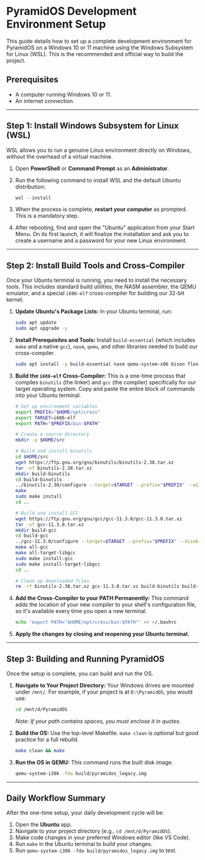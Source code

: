 # PyramidOS Development Environment Setup

This guide details how to set up a complete development environment for PyramidOS on a Windows 10 or 11 machine using the Windows Subsystem for Linux (WSL). This is the recommended and official way to build the project.

## Prerequisites

- A computer running Windows 10 or 11.
- An internet connection.

---

## Step 1: Install Windows Subsystem for Linux (WSL)

WSL allows you to run a genuine Linux environment directly on Windows, without the overhead of a virtual machine.

1. Open **PowerShell** or **Command Prompt** as an **Administrator**.
2. Run the following command to install WSL and the default Ubuntu distribution:

    ```powershell
    wsl --install
    ```

3. When the process is complete, **restart your computer** as prompted. This is a mandatory step.

4. After rebooting, find and open the "Ubuntu" application from your Start Menu. On its first launch, it will finalize the installation and ask you to create a username and a password for your new Linux environment.

---

## Step 2: Install Build Tools and Cross-Compiler

Once your Ubuntu terminal is running, you need to install the necessary tools. This includes standard build utilities, the NASM assembler, the QEMU emulator, and a special `i686-elf` cross-compiler for building our 32-bit kernel.

1. **Update Ubuntu's Package Lists:**
    In your Ubuntu terminal, run:

    ```bash
    sudo apt update
    sudo apt upgrade -y
    ```

2. **Install Prerequisites and Tools:**
    Install `build-essential` (which includes `make` and a native `gcc`), `nasm`, `qemu`, and other libraries needed to build our cross-compiler.

    ```bash
    sudo apt install -y build-essential nasm qemu-system-x86 bison flex libgmp-dev libmpc-dev libmpfr-dev texinfo
    ```

3. **Build the `i686-elf` Cross-Compiler:**
    This is a one-time process that compiles `binutils` (the linker) and `gcc` (the compiler) specifically for our target operating system. Copy and paste the entire block of commands into your Ubuntu terminal.

    ```bash
    # Set up environment variables
    export PREFIX="$HOME/opt/cross"
    export TARGET=i686-elf
    export PATH="$PREFIX/bin:$PATH"

    # Create a source directory
    mkdir -p $HOME/src

    # Build and install binutils
    cd $HOME/src
    wget https://ftp.gnu.org/gnu/binutils/binutils-2.38.tar.xz
    tar -xf binutils-2.38.tar.xz
    mkdir build-binutils
    cd build-binutils
    ../binutils-2.38/configure --target=$TARGET --prefix="$PREFIX" --with-sysroot --disable-nls --disable-werror
    make
    sudo make install
    cd ..

    # Build and install GCC
    wget https://ftp.gnu.org/gnu/gcc/gcc-11.3.0/gcc-11.3.0.tar.xz
    tar -xf gcc-11.3.0.tar.xz
    mkdir build-gcc
    cd build-gcc
    ../gcc-11.3.0/configure --target=$TARGET --prefix="$PREFIX" --disable-nls --enable-languages=c,c++ --without-headers
    make all-gcc
    make all-target-libgcc
    sudo make install-gcc
    sudo make install-target-libgcc
    cd ..

    # Clean up downloaded files
    rm -rf binutils-2.38.tar.xz gcc-11.3.0.tar.xz build-binutils build-gcc binutils-2.38 gcc-11.3.0
    ```

4. **Add the Cross-Compiler to your PATH Permanently:**
    This command adds the location of your new compiler to your shell's configuration file, so it's available every time you open a new terminal.

    ```bash
    echo 'export PATH="$HOME/opt/cross/bin:$PATH"' >> ~/.bashrc
    ```

5. **Apply the changes by closing and reopening your Ubuntu terminal.**

---

## Step 3: Building and Running PyramidOS

Once the setup is complete, you can build and run the OS.

1. **Navigate to Your Project Directory:**
    Your Windows drives are mounted under `/mnt/`. For example, if your project is at `D:\PyramidOS`, you would use:

    ```bash
    cd /mnt/d/PyramidOS
    ```

    *Note: If your path contains spaces, you must enclose it in quotes.*

2. **Build the OS:**
    Use the top-level Makefile. `make clean` is optional but good practice for a full rebuild.

    ```bash
    make clean && make
    ```

3. **Run the OS in QEMU:**
    This command runs the built disk image.

    ```bash
    qemu-system-i386 -fda build/pyramidos_legacy.img
    ```

---

## Daily Workflow Summary

After the one-time setup, your daily development cycle will be:

1. Open the **Ubuntu** app.
2. Navigate to your project directory (e.g., `cd /mnt/d/PyramidOS`).
3. Make code changes in your preferred Windows editor (like VS Code).
4. Run `make` in the Ubuntu terminal to build your changes.
5. Run `qemu-system-i386 -fda build/pyramidos_legacy.img` to test.

